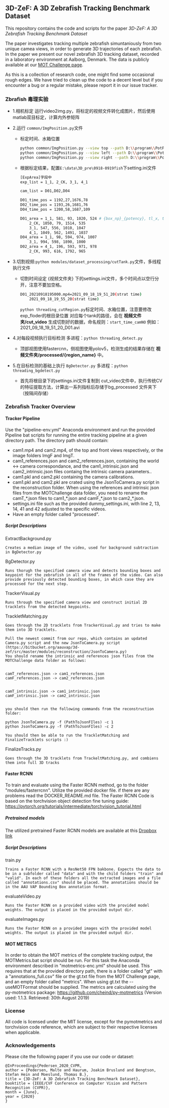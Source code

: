 ## 3D-ZeF: A 3D Zebrafish Tracking Benchmark Dataset

This repository contains the code and scripts for the paper *3D-ZeF: A 3D Zebrafish Tracking Benchmark Dataset*

The paper investigates tracking multiple zebrafish simuntaniously from two unique camea views, in order to generate 3D trajectories of each zebrafish.
In the paper we present our novel zebrafish 3D tracking dataset, recorded in a laboratory environment at Aalborg, Denmark. The data is publicly available at our [MOT Challenge page](https://motchallenge.net/data/3D-ZeF20).


As this is a collection of research code, one might find some occasional rough edges. We have tried to clean up the code to a decent level but if you encounter a bug or a regular mistake, please report it in our issue tracker. 
### Zbrafish 毒理实验
- 1.相机标定 运行video2img.py，将标定的视频文件转化成图片，然后使用matlab双目标定，计算内外参矩阵

- 2.运行 ```common/ImgPosition.py```文件
  -  标定时间、水箱位置
        ```bash
        python common/ImgPosition.py --view top --path D:\\program\\PotPlayer\\Capture
        python common/ImgPosition.py --view left --path D:\\program\\PotPlayer\\Capture
        python common/ImgPosition.py --view right --path D:\\program\\PotPlayer\\Capture
        ```

  -  根据标定结果，配置```E:\data\3D_pre\0918-0919fish```下setting.ini文件
        ```bash
        [ExpArea]字段中
        exp_list = 1_1, 2_CK, 3_1, 4_1
        
        cam_list = D01,D02,D04
        
        D01_time_pos = 1192,27,1676,78
        D02_time_pos = 1193,26,1681,76
        D04_time_pos = 1200,58,1687,109
        
        D01_area = 1_1, 581, 93, 1020, 524 # {box_np}_{potency}, tl_x, tl_y, br_x, br_y
            2_CK, 1050, 79, 1514, 535
            3_1, 547, 556, 1010, 1047
            4_1, 1049, 562, 1491, 1037
        D04_area = 1_1, 98, 594, 974, 1007
            3_1, 994, 598, 1890, 1000
        D02_area = 4_1, 196, 593, 971, 978
            2_CK, 993, 616, 1792, 965
        ```
- 3.切割视频:```python modules/dataset_processing/cutTank.py```文件，多线程执行文件
    - 切割时间设定 {视频文件夹} 下的settings.ini文件，多个时间点以空行分开，注意不要加空格。
        ```bash
        D01_20210918195000.mp4=2021_09_18_19_51_20(strat time)
            2021_09_18_19_55_20(strat time)
        ```
        ```python threading_cutRegion.py```标定时间、水箱位置，注意要修改 exp_floder的根目录位置
        对应每个tank的路径，会在 **视频文件夹/cut_video** 生成切割好的数据，命名规则：```start_time_camNO```
        例如：2021_09_18_19_51_20_D01.avi

- 4.对每段视频执行目标检测 多进程：```python threading_detect.py```
    - 顶部视图使用fastercnn，侧视图使用yolov5，检测生成的结果存储在 **视频文件夹/processed/{region_name}** 中。
    
- 5.在目标检测的基础上执行 ```BgDetector.py``` 多进程：```python threading_bgdetect.py```
    - 首先将根目录下的settings.ini文件复制到 cut_video文件中，执行传统CV的特征提取方法，计算出一系列指标后存储于bg_processed
    文件夹下（按隔间存储）

### Zebrafish Tracker Overview
#### Tracker Pipeline 
Use the "pipeline-env.yml" Anaconda environment and run the provided Pipeline bat scripts for running the entire tracking pipeline at a given directory path. The directory path should contain:
 
 * cam1.mp4 and cam2.mp4, of the top and front views respectively, or the image folders ImgF and ImgT.
 * cam1_references.json and cam2_references.json, containing the world <-> camera correspondance, and the cam1_intrinsic.json and cam2_intrinsic.json files containg the intrinsic camera parameters..
 * cam1.pkl and cam2.pkl containing the camera calibrations.
 * cam1.pkl and cam2.pkl are crated using the JsonToCamera.py script in the reconstruction folder. When using the references and intrinsic json files from the MOTChallenge data folder, you need to rename the camT_\*.json files to cam1_\*.json and camF_\*.json to cam2_\*.json.  
 * settings.ini file such as the provided dummy_settings.ini, with line 2, 13, 14, 41 and 42 adjusted to the specific videos.
 * Have an empty folder called "processed".


##### Script Descriptions

ExtractBackground.py
    
    Creates a median image of the video, used for background subtraction in BgDetector.py

BgDetector.py
    
    Runs thorugh the specified camera view and detects bounding boxes and keypoint for the zebrafish in all of the frames of the video. Can also provide previously detected bounding boxes, in which case they are processed for the next step.

TrackerVisual.py
    
    Runs through the specified camera view and construct initial 2D tracklets from the detected keypoints.
    
TrackletMatching.py

    Goes through the 2D tracklets from TrackerVisual.py and tries to make them into 3D tracklets.
    
    Pull the newest commit from our repo, which contains an updated Camera.py script and the new JsonToCamera.py script (https://bitbucket.org/aauvap/3d-zef/src/master/modules/reconstruction/JsonToCamera.py)
    You should rename the intrinsic and references json files from the MOTChallenge data folder as follows:
    
    
    camT_references.json -> cam1_references.json
    camF_references.json -> cam2_references.json
    
    
    camT_intrinsic.json -> cam1_intrinsic.json
    camF_intrinsic.json -> cam2_intrinsic.json
    
    
    you should then run the following commands from the reconstruction folder:
    
    python JsonToCamera.py -f (PathToJsonFIles) -c 1
    python JsonToCamera.py -f (PathToJsonFIles) -c 2
    
    You should then be able to run the TrackletMatching and FinalizeTracklets scripts :)
    
FinalizeTracks.py
    
    Goes through the 3D tracklets from TrackeltMatching.py, and combiens them into full 3D tracks



#### Faster RCNN
To train and evaluate using the Faster RCNN method, go to the folder "modules/fasterrcnn".
Utilize the provided docker file. if there are any problems read the DOCKER_README.md file.
The Faster RCNN Code is based on the torchvision object detection fine tuning guide: https://pytorch.org/tutorials/intermediate/torchvision_tutorial.html

##### Pretrained models

The utilized pretrained Faster RCNN models are available at this [Dropbox link](https://www.dropbox.com/s/fesalzi16usruso/3DZeF_pretrained_fasterrcnn.zip?dl=0)

##### Script Descriptions

train.py
    
    Trains a Faster RCNN with a ResNet50 FPN bakbone. Expects the data to be in a subfolder called "data" and with the child folders "train" and "valid". In each of these folders all the extracted images and a file called "annotations.csv" should be placed. The annotations should be in the AAU VAP Bounding Box annotation format.

evaluateVideo.py
    
    Runs the Faster RCNN on a provided video with the provided model weights. The output is placed in the provided output dir.

evaluateImages.py
    
    Runs the Faster RCNN on a provided images with the provided model weights. The output is placed in the provided output dir.


#### MOT METRICS
In order to obtain the MOT metrics of the complete tracking output, the MOTMetrics.bat script should be run. For this task the Anaconda environment described in "motmetrics-enc.yml" should be used.
This requires that at the provided directory path, there is a folder called "gt" with a "annotations_full.csv" file or the gt.txt file from the MOT Challenge page, and an empty folder called "metrics". When using gt.txt the --useMOTFormat should be supplied.
The metrics are calculated using the py-motmetrics package: https://github.com/cheind/py-motmetrics (Version used: 1.1.3.  Retrieved: 30th August 2019)



### License

All code is licensed under the MIT license, except for the pymotmetrics and torchvision code reference, which are subject to their respective licenses when applicable.



### Acknowledgements
Please cite the following paper if you use our code or dataset:

```TeX
@InProceedings{Pedersen_2020_CVPR,
author = {Pedersen, Malte and Haurum, Joakim Bruslund and Bengtson, Stefan Hein and Moeslund, Thomas B.},
title = {3D-ZeF: A 3D Zebrafish Tracking Benchmark Dataset},
booktitle = {IEEE/CVF Conference on Computer Vision and Pattern Recognition (CVPR)},
month = {June},
year = {2020}
}
```